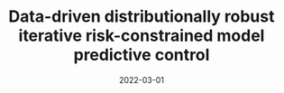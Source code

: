 ---
title: "Data-driven distributionally robust iterative risk-constrained model predictive control"
collection: Conference Proceedings
permalink: /publication/ecc2022
excerpt: 'This paper considers a risk-constrained infinite-horizon optimal control problem and proposes to solve it in an iterative manner.(ECC 2022 Best Student Paper Award Finalist)'
date: 2022-03-01
venue: '2022 European Control Conference (ECC)'
paperurl: 'https://ieeexplore.ieee.org/abstract/document/9838319'
citation: 'A. Zolanvari and A. Cherukuri, "Data-driven distributionally robust iterative risk-constrained model predictive control," in <i>2022 European Control Conference (ECC)</i>, 2022.'
---